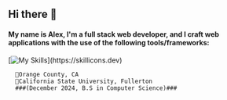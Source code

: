 ## Hi there 👋

#### My name is Alex, I'm a full stack web developer, and I craft web applications with the use of the following tools/frameworks:

[![My Skills](https://skillicons.dev/icons?i=react,js,html,css,postgres,nodejs,py,php,firebase,)](https://skillicons.dev)

      📍Orange County, CA
      🏫California State University, Fullerton 
      ###(December 2024, B.S in Computer Science)###


